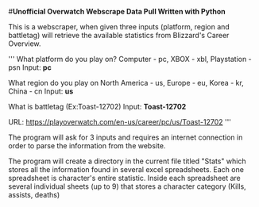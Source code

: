 #**Unofficial Overwatch Webscrape Data Pull Written with Python**

This is a webscraper, when given three inputs (platform, region and battletag) will retrieve the available statistics from Blizzard's Career Overview.

'''
What platform do you play on?
Computer - pc, XBOX - xbl, Playstation - psn
Input: **pc**

What region do you play on
North America - us, Europe - eu, Korea - kr, China - cn
Input: **us**

What is battletag (Ex:Toast-12702)
Input: **Toast-12702**

URL: https://playoverwatch.com/en-us/career/pc/us/Toast-12702
''' 

The program will ask for 3 inputs and requires an internet connection in order to parse the information from the website.

The program will create a directory in the current file titled "Stats" which stores all the information found in several excel spreadsheets. Each one spreadsheet is character's entire statistic. Inside each spreadsheet are several individual sheets (up to 9) that stores a character category (Kills, assists, deaths)
